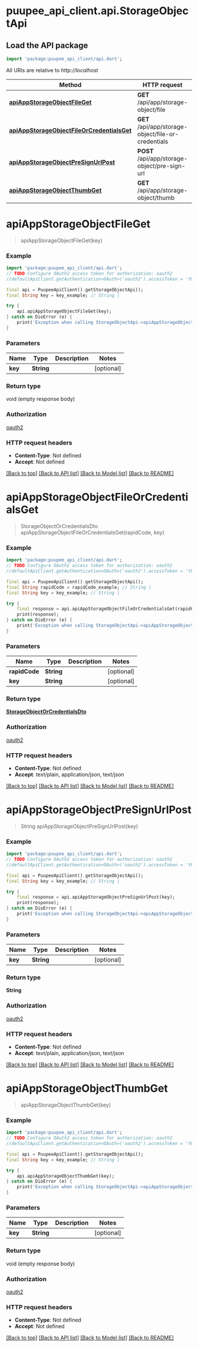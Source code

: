 # puupee_api_client.api.StorageObjectApi

## Load the API package
```dart
import 'package:puupee_api_client/api.dart';
```

All URIs are relative to *http://localhost*

Method | HTTP request | Description
------------- | ------------- | -------------
[**apiAppStorageObjectFileGet**](StorageObjectApi.md#apiappstorageobjectfileget) | **GET** /api/app/storage-object/file | 
[**apiAppStorageObjectFileOrCredentialsGet**](StorageObjectApi.md#apiappstorageobjectfileorcredentialsget) | **GET** /api/app/storage-object/file-or-credentials | 
[**apiAppStorageObjectPreSignUrlPost**](StorageObjectApi.md#apiappstorageobjectpresignurlpost) | **POST** /api/app/storage-object/pre-sign-url | 
[**apiAppStorageObjectThumbGet**](StorageObjectApi.md#apiappstorageobjectthumbget) | **GET** /api/app/storage-object/thumb | 


# **apiAppStorageObjectFileGet**
> apiAppStorageObjectFileGet(key)



### Example
```dart
import 'package:puupee_api_client/api.dart';
// TODO Configure OAuth2 access token for authorization: oauth2
//defaultApiClient.getAuthentication<OAuth>('oauth2').accessToken = 'YOUR_ACCESS_TOKEN';

final api = PuupeeApiClient().getStorageObjectApi();
final String key = key_example; // String | 

try {
    api.apiAppStorageObjectFileGet(key);
} catch on DioError (e) {
    print('Exception when calling StorageObjectApi->apiAppStorageObjectFileGet: $e\n');
}
```

### Parameters

Name | Type | Description  | Notes
------------- | ------------- | ------------- | -------------
 **key** | **String**|  | [optional] 

### Return type

void (empty response body)

### Authorization

[oauth2](../README.md#oauth2)

### HTTP request headers

 - **Content-Type**: Not defined
 - **Accept**: Not defined

[[Back to top]](#) [[Back to API list]](../README.md#documentation-for-api-endpoints) [[Back to Model list]](../README.md#documentation-for-models) [[Back to README]](../README.md)

# **apiAppStorageObjectFileOrCredentialsGet**
> StorageObjectOrCredentialsDto apiAppStorageObjectFileOrCredentialsGet(rapidCode, key)



### Example
```dart
import 'package:puupee_api_client/api.dart';
// TODO Configure OAuth2 access token for authorization: oauth2
//defaultApiClient.getAuthentication<OAuth>('oauth2').accessToken = 'YOUR_ACCESS_TOKEN';

final api = PuupeeApiClient().getStorageObjectApi();
final String rapidCode = rapidCode_example; // String | 
final String key = key_example; // String | 

try {
    final response = api.apiAppStorageObjectFileOrCredentialsGet(rapidCode, key);
    print(response);
} catch on DioError (e) {
    print('Exception when calling StorageObjectApi->apiAppStorageObjectFileOrCredentialsGet: $e\n');
}
```

### Parameters

Name | Type | Description  | Notes
------------- | ------------- | ------------- | -------------
 **rapidCode** | **String**|  | [optional] 
 **key** | **String**|  | [optional] 

### Return type

[**StorageObjectOrCredentialsDto**](StorageObjectOrCredentialsDto.md)

### Authorization

[oauth2](../README.md#oauth2)

### HTTP request headers

 - **Content-Type**: Not defined
 - **Accept**: text/plain, application/json, text/json

[[Back to top]](#) [[Back to API list]](../README.md#documentation-for-api-endpoints) [[Back to Model list]](../README.md#documentation-for-models) [[Back to README]](../README.md)

# **apiAppStorageObjectPreSignUrlPost**
> String apiAppStorageObjectPreSignUrlPost(key)



### Example
```dart
import 'package:puupee_api_client/api.dart';
// TODO Configure OAuth2 access token for authorization: oauth2
//defaultApiClient.getAuthentication<OAuth>('oauth2').accessToken = 'YOUR_ACCESS_TOKEN';

final api = PuupeeApiClient().getStorageObjectApi();
final String key = key_example; // String | 

try {
    final response = api.apiAppStorageObjectPreSignUrlPost(key);
    print(response);
} catch on DioError (e) {
    print('Exception when calling StorageObjectApi->apiAppStorageObjectPreSignUrlPost: $e\n');
}
```

### Parameters

Name | Type | Description  | Notes
------------- | ------------- | ------------- | -------------
 **key** | **String**|  | [optional] 

### Return type

**String**

### Authorization

[oauth2](../README.md#oauth2)

### HTTP request headers

 - **Content-Type**: Not defined
 - **Accept**: text/plain, application/json, text/json

[[Back to top]](#) [[Back to API list]](../README.md#documentation-for-api-endpoints) [[Back to Model list]](../README.md#documentation-for-models) [[Back to README]](../README.md)

# **apiAppStorageObjectThumbGet**
> apiAppStorageObjectThumbGet(key)



### Example
```dart
import 'package:puupee_api_client/api.dart';
// TODO Configure OAuth2 access token for authorization: oauth2
//defaultApiClient.getAuthentication<OAuth>('oauth2').accessToken = 'YOUR_ACCESS_TOKEN';

final api = PuupeeApiClient().getStorageObjectApi();
final String key = key_example; // String | 

try {
    api.apiAppStorageObjectThumbGet(key);
} catch on DioError (e) {
    print('Exception when calling StorageObjectApi->apiAppStorageObjectThumbGet: $e\n');
}
```

### Parameters

Name | Type | Description  | Notes
------------- | ------------- | ------------- | -------------
 **key** | **String**|  | [optional] 

### Return type

void (empty response body)

### Authorization

[oauth2](../README.md#oauth2)

### HTTP request headers

 - **Content-Type**: Not defined
 - **Accept**: Not defined

[[Back to top]](#) [[Back to API list]](../README.md#documentation-for-api-endpoints) [[Back to Model list]](../README.md#documentation-for-models) [[Back to README]](../README.md)

